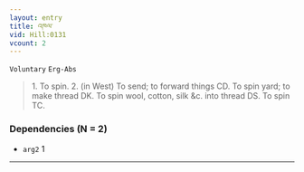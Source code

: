 ```yaml
---
layout: entry
title: འཁལ་
vid: Hill:0131
vcount: 2
---
```

`Voluntary` `Erg-Abs`
> 1\.
 To spin\.
 2\.
 (in West) To send; to forward things CD\.
 To spin yard; to make thread DK\.
 To spin wool, cotton, silk &c\.
 into thread DS\.
 To spin TC\.

### Dependencies (N = 2)
* `arg2` 1

---

